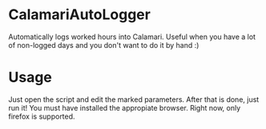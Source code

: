 # CalamariAutoLogger
Automatically logs worked hours into Calamari. Useful when you have a lot of non-logged days and you don't want to do it by hand :)

# Usage
Just open the script and edit the marked parameters. After that is done, just run it!
You must have installed the appropiate browser. Right now, only firefox is supported.
